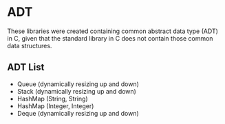 # ADT
These libraries were created containing common abstract data type (ADT) in C, given that the standard library in C does not contain those common data structures.

## ADT List
- Queue (dynamically resizing up and down)
- Stack (dynamically resizing up and down)
- HashMap (String, String)
- HashMap (Integer, Integer)
- Deque (dynamically resizing up and down)
 
